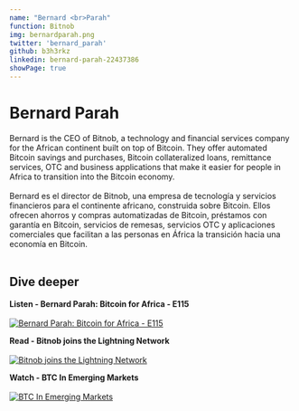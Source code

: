 ```yaml
---
name: "Bernard <br>Parah"
function: Bitnob
img: bernardparah.png
twitter: 'bernard_parah'
github: b3h3rkz
linkedin: bernard-parah-22437386
showPage: true
---
```


# Bernard Parah

Bernard is the CEO of Bitnob, a technology and financial services company for the African continent built on top of Bitcoin. They offer automated Bitcoin savings and purchases, Bitcoin collateralized loans, remittance services, OTC and business applications that make it easier for people in Africa to transition into the Bitcoin economy.
<br><br>
Bernard es el director de Bitnob, una empresa de tecnología y servicios financieros para el continente africano, construida sobre Bitcoin. Ellos ofrecen ahorros y compras automatizadas de Bitcoin, préstamos con garantía en Bitcoin, servicios de remesas, servicios OTC y aplicaciones comerciales que facilitan a las personas en África la transición hacia una economía en Bitcoin.
<br><br>

## Dive deeper


<div class="grid grid-cols-1 md:grid-cols-2 gap-5">
<div class="p-3 my-2">

**Listen - Bernard Parah: Bitcoin for Africa - E115** <br><br>
[ ![Bernard Parah: Bitcoin for Africa - E115](/content/bernard_citizenbitcoin.png)](https://citizenbitcoin.world/episodes/bernard-parah-bitcoin-for-africa-e115/)
</div>

<div class="p-3 my-2">

**Read - Bitnob joins the Lightning Network** <br><br>
[ ![Bitnob joins the Lightning Network](/content/bernard_bitnob.png)](https://medium.com/@parah/bitnob-joins-the-lightning-network-bdd2ffc7e67/)
</div>

<div class="p-3 my-2">

**Watch - BTC In Emerging Markets** <br><br>
[ ![BTC In Emerging Markets](/content/bernard_emergingmarkets.png)](https://www.youtube.com/watch?v=2pNse-Owu6I/)
</div>

</div>

<br>
